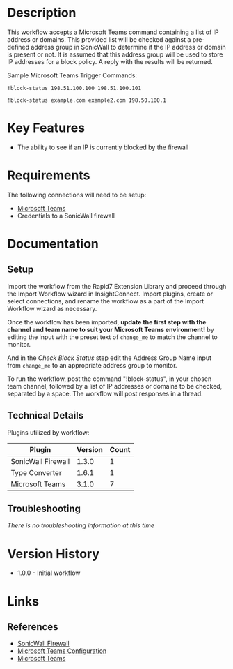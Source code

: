 # Description

This workflow accepts a Microsoft Teams command containing a list of IP address or domains. This provided list will be checked against a pre-defined address group in SonicWall to determine if the IP address or domain is present or not. It is assumed that this address group will be used to store IP addresses for a block policy. A reply with the results will be returned.

Sample Microsoft Teams Trigger Commands:

`!block-status 198.51.100.100 198.51.100.101`

`!block-status example.com example2.com 198.50.100.1`

# Key Features

* The ability to see if an IP is currently blocked by the firewall

# Requirements

The following connections will need to be setup:

* [Microsoft Teams](https://insightconnect.help.rapid7.com/docs/microsoft-teams)
* Credentials to a SonicWall firewall

# Documentation

## Setup

Import the workflow from the Rapid7 Extension Library and proceed through the Import Workflow wizard in InsightConnect. Import plugins, create or select connections, and rename the workflow as a part of the Import Workflow wizard as necessary.

Once the workflow has been imported, **update the first step with the channel and team name to suit your Microsoft Teams environment!** by editing the input with the preset text of `change_me` to match the channel to monitor.

And in the _Check Block Status_ step edit the Address Group Name input from `change_me` to an appropriate address group to monitor.

To run the workflow, post the command "!block-status", in your chosen team channel, followed by a list of IP addresses or domains to be checked, separated by a space. The workflow will post responses in a thread.

## Technical Details

Plugins utilized by workflow:

|Plugin|Version|Count|
|----|----|--------|
|SonicWall Firewall|1.3.0|1|
|Type Converter|1.6.1|1|
|Microsoft Teams|3.1.0|7|

## Troubleshooting

_There is no troubleshooting information at this time_

# Version History

* 1.0.0 - Initial workflow

# Links

## References

* [SonicWall Firewall](https://www.sonicwall.com/)
* [Microsoft Teams Configuration](https://insightconnect.help.rapid7.com/docs/microsoft-teams)
* [Microsoft Teams](https://teams.microsoft.com)
